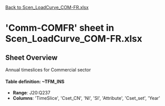 [Back to Scen_LoadCurve_COM-FR.xlsx](README.md)

# 'Comm-COMFR' sheet in Scen_LoadCurve_COM-FR.xlsx

## Sheet Overview

Annual timeslices for Commercial sector

#### Table definition: ~TFM_INS
- **Range**: J20:Q237
- **Columns**: 'TimeSlice', 'Cset_CN', 'NI', 'SI', 'Attribute', 'Cset_set', 'Year'


